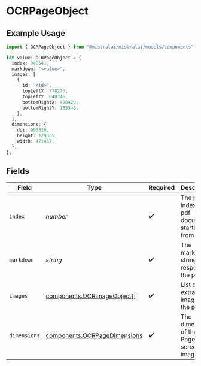 # OCRPageObject

## Example Usage

```typescript
import { OCRPageObject } from "@mistralai/mistralai/models/components";

let value: OCRPageObject = {
  index: 948541,
  markdown: "<value>",
  images: [
    {
      id: "<id>",
      topLeftX: 778276,
      topLeftY: 848346,
      bottomRightX: 490420,
      bottomRightY: 185348,
    },
  ],
  dimensions: {
    dpi: 995816,
    height: 129355,
    width: 471457,
  },
};
```

## Fields

| Field                                                                        | Type                                                                         | Required                                                                     | Description                                                                  |
| ---------------------------------------------------------------------------- | ---------------------------------------------------------------------------- | ---------------------------------------------------------------------------- | ---------------------------------------------------------------------------- |
| `index`                                                                      | *number*                                                                     | :heavy_check_mark:                                                           | The page index in a pdf document starting from 0                             |
| `markdown`                                                                   | *string*                                                                     | :heavy_check_mark:                                                           | The markdown string response of the page                                     |
| `images`                                                                     | [components.OCRImageObject](../../models/components/ocrimageobject.md)[]     | :heavy_check_mark:                                                           | List of all extracted images in the page                                     |
| `dimensions`                                                                 | [components.OCRPageDimensions](../../models/components/ocrpagedimensions.md) | :heavy_check_mark:                                                           | The dimensions of the PDF Page's screenshot image                            |